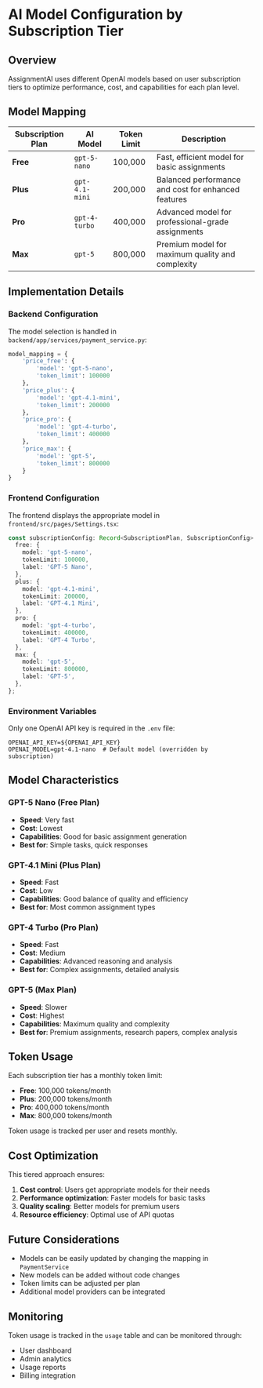 # AI Model Configuration by Subscription Tier

## Overview

AssignmentAI uses different OpenAI models based on user subscription tiers to optimize performance, cost, and capabilities for each plan level.

## Model Mapping

| Subscription Plan | AI Model       | Token Limit | Description                                         |
| ----------------- | -------------- | ----------- | --------------------------------------------------- |
| **Free**          | `gpt-5-nano`   | 100,000     | Fast, efficient model for basic assignments         |
| **Plus**          | `gpt-4.1-mini` | 200,000     | Balanced performance and cost for enhanced features |
| **Pro**           | `gpt-4-turbo`  | 400,000     | Advanced model for professional-grade assignments   |
| **Max**           | `gpt-5`        | 800,000     | Premium model for maximum quality and complexity    |

## Implementation Details

### Backend Configuration

The model selection is handled in `backend/app/services/payment_service.py`:

```python
model_mapping = {
    'price_free': {
        'model': 'gpt-5-nano',
        'token_limit': 100000
    },
    'price_plus': {
        'model': 'gpt-4.1-mini',
        'token_limit': 200000
    },
    'price_pro': {
        'model': 'gpt-4-turbo',
        'token_limit': 400000
    },
    'price_max': {
        'model': 'gpt-5',
        'token_limit': 800000
    }
}
```

### Frontend Configuration

The frontend displays the appropriate model in `frontend/src/pages/Settings.tsx`:

```typescript
const subscriptionConfig: Record<SubscriptionPlan, SubscriptionConfig> = {
  free: {
    model: 'gpt-5-nano',
    tokenLimit: 100000,
    label: 'GPT-5 Nano',
  },
  plus: {
    model: 'gpt-4.1-mini',
    tokenLimit: 200000,
    label: 'GPT-4.1 Mini',
  },
  pro: {
    model: 'gpt-4-turbo',
    tokenLimit: 400000,
    label: 'GPT-4 Turbo',
  },
  max: {
    model: 'gpt-5',
    tokenLimit: 800000,
    label: 'GPT-5',
  },
};
```

### Environment Variables

Only one OpenAI API key is required in the `.env` file:

```env
OPENAI_API_KEY=${OPENAI_API_KEY}
OPENAI_MODEL=gpt-4.1-nano  # Default model (overridden by subscription)
```

## Model Characteristics

### GPT-5 Nano (Free Plan)

- **Speed**: Very fast
- **Cost**: Lowest
- **Capabilities**: Good for basic assignment generation
- **Best for**: Simple tasks, quick responses

### GPT-4.1 Mini (Plus Plan)

- **Speed**: Fast
- **Cost**: Low
- **Capabilities**: Good balance of quality and efficiency
- **Best for**: Most common assignment types

### GPT-4 Turbo (Pro Plan)

- **Speed**: Fast
- **Cost**: Medium
- **Capabilities**: Advanced reasoning and analysis
- **Best for**: Complex assignments, detailed analysis

### GPT-5 (Max Plan)

- **Speed**: Slower
- **Cost**: Highest
- **Capabilities**: Maximum quality and complexity
- **Best for**: Premium assignments, research papers, complex analysis

## Token Usage

Each subscription tier has a monthly token limit:

- **Free**: 100,000 tokens/month
- **Plus**: 200,000 tokens/month
- **Pro**: 400,000 tokens/month
- **Max**: 800,000 tokens/month

Token usage is tracked per user and resets monthly.

## Cost Optimization

This tiered approach ensures:

1. **Cost control**: Users get appropriate models for their needs
2. **Performance optimization**: Faster models for basic tasks
3. **Quality scaling**: Better models for premium users
4. **Resource efficiency**: Optimal use of API quotas

## Future Considerations

- Models can be easily updated by changing the mapping in `PaymentService`
- New models can be added without code changes
- Token limits can be adjusted per plan
- Additional model providers can be integrated

## Monitoring

Token usage is tracked in the `usage` table and can be monitored through:

- User dashboard
- Admin analytics
- Usage reports
- Billing integration
